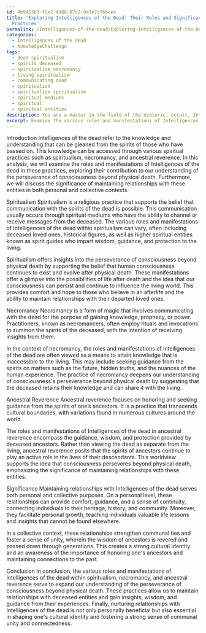 ```yaml
---
id: 4b945363-f2e2-4380-87c2-9a3e7cf66cec
title: 'Exploring Intelligences of the Dead: Their Roles and Significance in Spiritual
  Practices'
permalink: /Intelligences-of-the-dead/Exploring-Intelligences-of-the-Dead-Their-Roles-and-Significance-in-Spiritual-Practices/
categories:
  - Intelligences of the dead
  - KnowledgeChallenge
tags:
  - dead spiritualism
  - spirits deceased
  - spiritualism necromancy
  - living spiritualism
  - communicating dead
  - spiritualism
  - spiritualism spiritualism
  - spiritual mediums
  - spiritual
  - spiritual entities
description: You are a master in the field of the esoteric, occult, Intelligences of the dead and Education. You are a writer of tests, challenges, books and deep knowledge on Intelligences of the dead for initiates and students to gain deep insights and understanding from. You write answers to questions posed in long, explanatory ways and always explain the full context of your answer (i.e., related concepts, formulas, examples, or history), as well as the step-by-step thinking process you take to answer the challenges. Be rigorous and thorough, and summarize the key themes, ideas, and conclusions at the end.
excerpt: Examine the various roles and manifestations of Intelligences of the dead within the context of spiritualism, necromancy, and ancestral reverence. Describe how these practices offer insights into the perseverance of consciousness beyond physical death and discuss the significance of maintaining relationships with these entities in both a personal and collective context.
---
```

Introduction
Intelligences of the dead refer to the knowledge and understanding that can be gleaned from the spirits of those who have passed on. This knowledge can be accessed through various spiritual practices such as spiritualism, necromancy, and ancestral reverence. In this analysis, we will examine the roles and manifestations of Intelligences of the dead in these practices, exploring their contribution to our understanding of the perseverance of consciousness beyond physical death. Furthermore, we will discuss the significance of maintaining relationships with these entities in both personal and collective contexts.

Spiritualism
Spiritualism is a religious practice that supports the belief that communication with the spirits of the dead is possible. This communication usually occurs through spiritual mediums who have the ability to channel or receive messages from the deceased. The various roles and manifestations of Intelligences of the dead within spiritualism can vary, often including deceased loved ones, historical figures, as well as higher spiritual entities known as spirit guides who impart wisdom, guidance, and protection to the living.

Spiritualism offers insights into the perseverance of consciousness beyond physical death by supporting the belief that human consciousness continues to exist and evolve after physical death. These manifestations offer a glimpse into the possibilities of life after death and the idea that our consciousness can persist and continue to influence the living world. This provides comfort and hope to those who believe in an afterlife and the ability to maintain relationships with their departed loved ones.

Necromancy
Necromancy is a form of magic that involves communicating with the dead for the purpose of gaining knowledge, prophecy, or power. Practitioners, known as necromancers, often employ rituals and invocations to summon the spirits of the deceased, with the intention of receiving insights from them.

In the context of necromancy, the roles and manifestations of Intelligences of the dead are often viewed as a means to attain knowledge that is inaccessible to the living. This may include seeking guidance from the spirits on matters such as the future, hidden truths, and the nuances of the human experience. The practice of necromancy deepens our understanding of consciousness's perseverance beyond physical death by suggesting that the deceased retains their knowledge and can share it with the living.

Ancestral Reverence
Ancestral reverence focuses on honoring and seeking guidance from the spirits of one’s ancestors. It is a practice that transcends cultural boundaries, with variations found in numerous cultures around the world.

The roles and manifestations of Intelligences of the dead in ancestral reverence encompass the guidance, wisdom, and protection provided by deceased ancestors. Rather than viewing the dead as separate from the living, ancestral reverence posits that the spirits of ancestors continue to play an active role in the lives of their descendants. This worldview supports the idea that consciousness perseveres beyond physical death, emphasizing the significance of maintaining relationships with these entities.

Significance
Maintaining relationships with Intelligences of the dead serves both personal and collective purposes. On a personal level, these relationships can provide comfort, guidance, and a sense of continuity, connecting individuals to their heritage, history, and community. Moreover, they facilitate personal growth, teaching individuals valuable life lessons and insights that cannot be found elsewhere.

In a collective context, these relationships strengthen communal ties and foster a sense of unity, wherein the wisdom of ancestors is revered and passed down through generations. This creates a strong cultural identity and an awareness of the importance of honoring one's ancestors and maintaining connections to the past.

Conclusion
In conclusion, the various roles and manifestations of Intelligences of the dead within spiritualism, necromancy, and ancestral reverence serve to expand our understanding of the perseverance of consciousness beyond physical death. These practices allow us to maintain relationships with deceased entities and gain insights, wisdom, and guidance from their experiences. Finally, nurturing relationships with Intelligences of the dead is not only personally beneficial but also essential in shaping one's cultural identity and fostering a strong sense of communal unity and connectedness.
